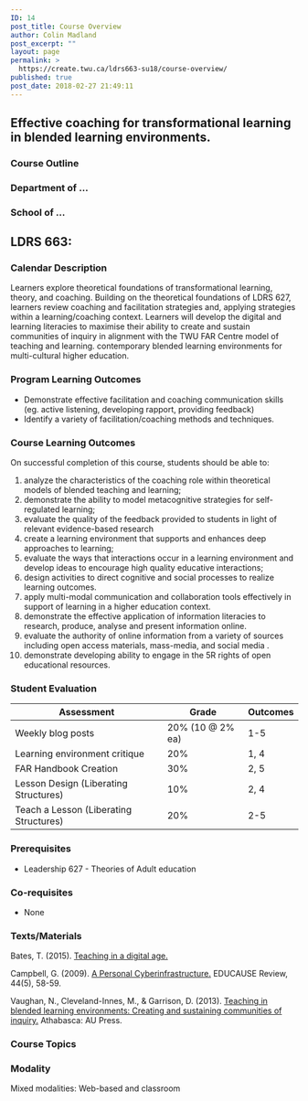 ```yaml
---
ID: 14
post_title: Course Overview
author: Colin Madland
post_excerpt: ""
layout: page
permalink: >
  https://create.twu.ca/ldrs663-su18/course-overview/
published: true
post_date: 2018-02-27 21:49:11
---
```

## Effective coaching for transformational learning in blended learning environments.
### Course Outline

### Department of …

### School of …

## LDRS 663:

### Calendar Description

Learners explore theoretical foundations of transformational learning, theory, and coaching. Building on the theoretical foundations of LDRS 627, learners review coaching and facilitation strategies and, applying strategies within a learning/coaching context. Learners will develop the digital and learning literacies to maximise their ability to create and sustain communities of inquiry in alignment with the TWU FAR Centre model of teaching and learning. contemporary blended learning environments for multi-cultural higher education.


### Program Learning Outcomes

- Demonstrate effective facilitation and coaching communication skills (eg. active listening, developing rapport, providing feedback)
- Identify a variety of facilitation/coaching methods and techniques.

### Course Learning Outcomes

On successful completion of this course, students should be able to:

1. analyze the characteristics of the coaching role within theoretical models of blended teaching and learning;
2. demonstrate the ability to model metacognitive strategies for self-regulated learning;
3. evaluate the quality of the feedback provided to students in light of relevant evidence-based research
4. create a learning environment that supports and enhances deep approaches to learning;
5. evaluate the ways that interactions occur in a learning environment and develop ideas to encourage high quality educative interactions;
6. design activities to direct cognitive and social processes to realize learning outcomes.
7. apply multi-modal communication and collaboration tools effectively in support of learning in a higher education context.
8. demonstrate the effective application of information literacies to research, produce, analyse and present information online.
9. evaluate the authority of online information from a variety of sources including open access materials, mass-media, and social media .
10. demonstrate developing ability to engage in the 5R rights of open educational resources.

### Student Evaluation

| **Assessment** | **Grade** | **Outcomes** |
| --- | --- | --- |
| Weekly blog posts | 20% (10 @ 2% ea) | 1-5 |
| Learning environment critique | 20% | 1, 4 |
| FAR Handbook Creation | 30% | 2, 5 |
| Lesson Design (Liberating Structures) | 10% | 2, 4 |
| Teach a Lesson (Liberating Structures) | 20% | 2-5 |

### Prerequisites
- Leadership 627 - Theories of Adult education

### Co-requisites
- None

### Texts/Materials

Bates, T. (2015). [Teaching in a digital age.](https://open.bccampus.ca/find-open-textbooks/?uuid=da50f5f1-bbc6-481e-a359-e73007c66932) 

Campbell, G. (2009). [A Personal Cyberinfrastructure.](https://er.educause.edu/articles/2009/9/a-personal-cyberinfrastructure) EDUCAUSE Review, 44(5), 58-59. 

Vaughan, N., Cleveland-Innes, M., &amp; Garrison, D. (2013). [Teaching in blended learning environments: Creating and sustaining communities of inquiry.](http://www.aupress.ca/index.php/books/120229) Athabasca: AU Press. 
### Course Topics

### Modality

Mixed modalities: Web-based and classroom
